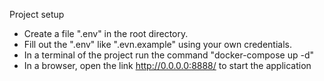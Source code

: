 Project setup

- Create a file ".env" in the root directory.
- Fill out the ".env" like ".evn.example" using your own credentials.
- In a terminal of the project run the command "docker-compose up -d"
- In a browser, open the link http://0.0.0.0:8888/ to start the application